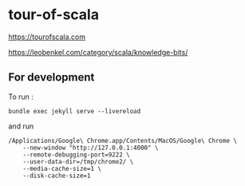 # tour-of-scala

https://tourofscala.com

https://leobenkel.com/category/scala/knowledge-bits/


## For development

To run : 

```
bundle exec jekyll serve --livereload
```

and run

```
/Applications/Google\ Chrome.app/Contents/MacOS/Google\ Chrome \
    --new-window "http://127.0.0.1:4000" \
    --remote-debugging-port=9222 \
    --user-data-dir=/tmp/chrome2/ \
    --media-cache-size=1 \
    --disk-cache-size=1
```